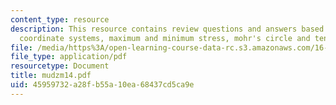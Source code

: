 ```yaml
---
content_type: resource
description: This resource contains review questions and answers based on rotating
  coordinate systems, maximum and minimum stress, mohr's circle and tensor from transformation.
file: /media/https%3A/open-learning-course-data-rc.s3.amazonaws.com/16-01-unified-engineering-i-ii-iii-iv-fall-2005-spring-2006/45959732a28fb55a10ea68437cd5ca9e_mudzm14.pdf
file_type: application/pdf
resourcetype: Document
title: mudzm14.pdf
uid: 45959732-a28f-b55a-10ea-68437cd5ca9e
---
```

